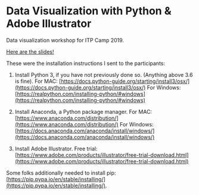 # Data Visualization with Python & Adobe Illustrator

Data visualization workshop for ITP Camp 2019. 

[Here are the slides!](https://docs.google.com/presentation/d/1grumKX2RS2O1nE5kp7XnphI_GmXpMPcTo7q3Bh_Yj3M/edit?usp=sharing)

These were the installation instructions I sent to the participants: 

1. Install Python 3, if you have not previously done so. (Anything above 3.6 is fine).
	For MAC: [https://docs.python-guide.org/starting/install3/osx/](https://docs.python-guide.org/starting/install3/osx/) 
	For Windows: [https://realpython.com/installing-python/#windows](https://realpython.com/installing-python/#windows)

2. Install Anaconda, a Python package manager. 
	For MAC: [https://www.anaconda.com/distribution/](https://www.anaconda.com/distribution/)
	For Windows: [https://docs.anaconda.com/anaconda/install/windows/](https://docs.anaconda.com/anaconda/install/windows/)

3. Install Adobe Illustrator. 
	Free trial: [https://www.adobe.com/products/illustrator/free-trial-download.html](https://www.adobe.com/products/illustrator/free-trial-download.html) 

Some folks additionally needed to install pip: [https://pip.pypa.io/en/stable/installing/](https://pip.pypa.io/en/stable/installing/). 


